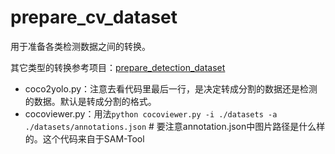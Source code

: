 # prepare_cv_dataset
用于准备各类检测数据之间的转换。

其它类型的转换参考项目：[prepare_detection_dataset](https://github.com/spytensor/prepare_detection_dataset)

- coco2yolo.py：注意去看代码里最后一行，是决定转成分割的数据还是检测的数据。默认是转成分割的格式。
- cocoviewer.py：用法`python cocoviewer.py -i ./datasets -a ./datasets/annotations.json`  # 要注意annotation.json中图片路径是什么样的。这个代码来自于SAM-Tool
